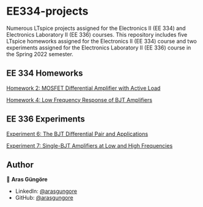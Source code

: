 # EE334-projects

Numerous LTspice projects assigned for the Electronics II (EE 334) and Electronics Laboratory II (EE 336) courses. This repository includes five LTspice homeworks assigned for the Electronics II (EE 334) course and two experiments assigned for the Electronics Laboratory II (EE 336) course in the Spring 2022 semester.



## EE 334 Homeworks

[Homework 2: MOSFET Differential Amplifier with Active Load](Homeworks/MOSFETDifferentialAmpActiveLoad)

[Homework 4: Low Frequency Response of BJT Amplifiers](Homeworks/LowFrequencyResponseBJTAmp)



## EE 336 Experiments

[Experiment 6: The BJT Differential Pair and Applications](Experiments/BJTDifferentialPairApplications)

[Experiment 7: Single-BJT Amplifiers at Low and High Frequencies](Experiments/SingleBJTAmpsLowHighFrequencies)



## Author

👤 **Aras Güngöre**

* LinkedIn: [@arasgungore](https://www.linkedin.com/in/arasgungore)
* GitHub: [@arasgungore](https://github.com/arasgungore)
